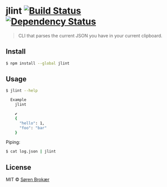 # jlint [![Build Status](http://img.shields.io/travis/srn/jlint.svg?style=flat-square)](https://travis-ci.org/srn/jlint) [![Dependency Status](http://img.shields.io/gemnasium/srn/jlint.svg?style=flat-square)](https://gemnasium.com/srn/jlint)


> CLI that parses the current JSON you have in your current clipboard.

## Install

```sh
$ npm install --global jlint
```

## Usage

```sh
$ jlint --help

  Example
    jlint

    ✔︎
    {
      "hello": 1,
      "foo": "bar"
    }
```

Piping:

```sh
$ cat log.json | jlint
```

## License

MIT © [Søren Brokær](http://srn.io)
